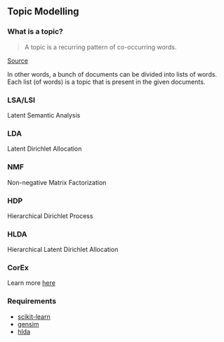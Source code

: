 ## Topic Modelling

### What is a topic?

> A topic is a recurring pattern of co-occurring words.

[Source](https://twitter.com/footnotesrising/status/264823621799780353)

In other words, a bunch of documents can be divided into lists of words.
Each list (of words) is a topic that is present in the given documents.

### LSA/LSI
Latent Semantic Analysis

### LDA
Latent Dirichlet Allocation

### NMF
Non-negative Matrix Factorization

### HDP
Hierarchical Dirichlet Process

### HLDA
Hierarchical Latent Dirichlet Allocation

### CorEx
Learn more [here](https://github.com/gregversteeg/corex_topic)

### Requirements
* [scikit-learn](http://scikit-learn.org/stable/install.html)
* [gensim](https://radimrehurek.com/gensim/install.html)
* [hlda](https://github.com/joewandy/hlda)

